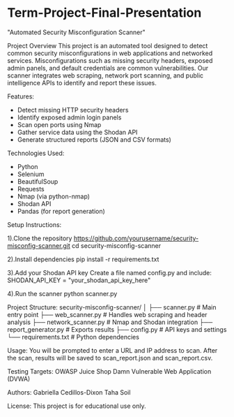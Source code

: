 # Term-Project-Final-Presentation
"Automated Security Misconfiguration Scanner"

Project Overview
  This project is an automated tool designed to detect common security misconfigurations in web applications and networked services. Misconfigurations such as missing security headers, exposed admin panels, and default credentials are common vulnerabilities. Our scanner integrates web scraping, network port scanning, and public intelligence APIs to identify and report these issues.

Features:
- Detect missing HTTP security headers
- Identify exposed admin login panels
- Scan open ports using Nmap
- Gather service data using the Shodan API
- Generate structured reports (JSON and CSV formats)

Technologies Used:
- Python
- Selenium
- BeautifulSoup
- Requests
- Nmap (via python-nmap)
- Shodan API
- Pandas (for report generation)

Setup Instructions:

  1).Clone the repository
    https://github.com/yourusername/security-misconfig-scanner.git
cd security-misconfig-scanner

  2).Install dependencies
    pip install -r requirements.txt
    
  3).Add your Shodan API key
    Create a file named config.py and include:
SHODAN_API_KEY = "your_shodan_api_key_here"

  4).Run the scanner
    python scanner.py

Project Structure:
security-misconfig-scanner/
│
├── scanner.py              # Main entry point
├── web_scanner.py          # Handles web scraping and header analysis
├── network_scanner.py      # Nmap and Shodan integration
├── report_generator.py     # Exports results
├── config.py               # API keys and settings
└── requirements.txt        # Python dependencies

Usage:
You will be prompted to enter a URL and IP address to scan. After the scan, results will be saved to scan_report.json and scan_report.csv.

Testing Targets:
OWASP Juice Shop
Damn Vulnerable Web Application (DVWA)

Authors:
Gabriella Cedillos-Dixon
Taha Soil

License:
This project is for educational use only.
